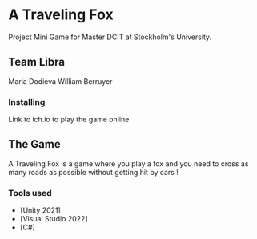 # A Traveling Fox

Project Mini Game for Master DCIT at Stockholm's University.

## Team Libra

Maria Dodieva
William Berruyer


### Installing

Link to ich.io to play the game online

## The Game

A Traveling Fox is a game where you play a fox and you need to cross as many roads as possible without getting hit by cars !

### Tools used

- [Unity 2021]
- [Visual Studio 2022]
- [C#]
